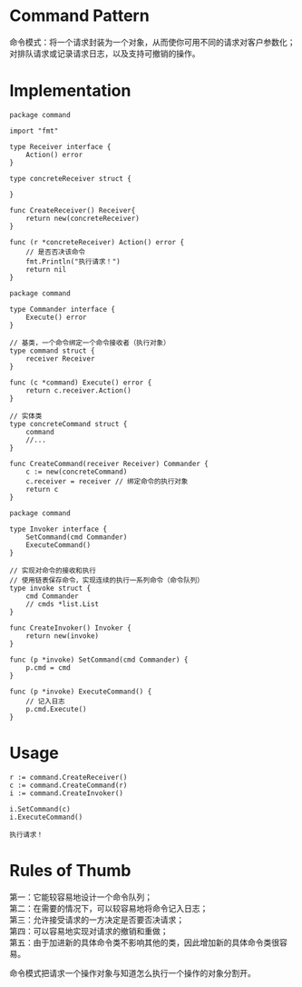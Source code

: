 # Command Pattern

命令模式：将一个请求封装为一个对象，从而使你可用不同的请求对客户参数化；对排队请求或记录请求日志，以及支持可撤销的操作。

# Implementation

```
package command

import "fmt"

type Receiver interface {
	Action() error
}

type concreteReceiver struct {

}

func CreateReceiver() Receiver{
	return new(concreteReceiver)
}

func (r *concreteReceiver) Action() error {
	// 是否否决该命令
	fmt.Println("执行请求！")
	return nil
}
```

```
package command

type Commander interface {
	Execute() error
}

// 基类，一个命令绑定一个命令接收者（执行对象）
type command struct {
	receiver Receiver
}

func (c *command) Execute() error {
	return c.receiver.Action()
}

// 实体类
type concreteCommand struct {
	command
	//...
}

func CreateCommand(receiver Receiver) Commander {
	c := new(concreteCommand)
	c.receiver = receiver // 绑定命令的执行对象
	return c
}
```

```
package command

type Invoker interface {
	SetCommand(cmd Commander)
	ExecuteCommand()
}

// 实现对命令的接收和执行
// 使用链表保存命令，实现连续的执行一系列命令（命令队列）
type invoke struct {
	cmd Commander
	// cmds *list.List
}

func CreateInvoker() Invoker {
	return new(invoke)
}

func (p *invoke) SetCommand(cmd Commander) {
	p.cmd = cmd
}

func (p *invoke) ExecuteCommand() {
	// 记入日志
	p.cmd.Execute()
}
```

# Usage

```$xslt
r := command.CreateReceiver()
c := command.CreateCommand(r)
i := command.CreateInvoker()

i.SetCommand(c)
i.ExecuteCommand()
```

```$xslt
执行请求！
```

# Rules of Thumb

第一：它能较容易地设计一个命令队列；  
第二：在需要的情况下，可以较容易地将命令记入日志；  
第三：允许接受请求的一方决定是否要否决请求；  
第四：可以容易地实现对请求的撤销和重做；  
第五：由于加进新的具体命令类不影响其他的类，因此增加新的具体命令类很容易。  
  
命令模式把请求一个操作对象与知道怎么执行一个操作的对象分割开。  

